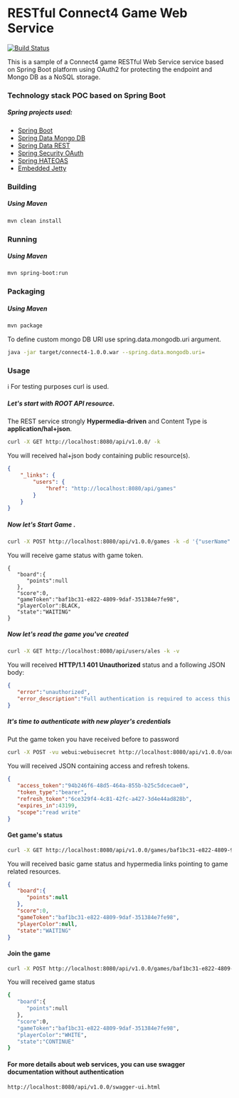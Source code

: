 # RESTful Connect4 Game Web Service

[![Build Status](https://api.travis-ci.org/repositories/OnurKaraduman/connect4.svg)](https://travis-ci.org/OnurKaraduman/connect4)


This is a sample of a Connect4 game RESTful Web Service service based on Spring Boot platform using OAuth2 for protecting the endpoint and Mongo DB as a NoSQL storage.

### Technology stack POC based on Spring Boot
##### Spring projects used:
* [Spring Boot](http://projects.spring.io/spring-boot/)
* [Spring Data Mongo DB](http://projects.spring.io/spring-data-mongodb/)
* [Spring Data REST](http://projects.spring.io/spring-data-rest/)
* [Spring Security OAuth](http://projects.spring.io/spring-security-oauth/)
* [Spring HATEOAS](http://projects.spring.io/spring-hateoas/)
* [Embedded Jetty](https://www.eclipse.org/jetty/)
 
### Building

##### Using Maven

````sh
mvn clean install
````

### Running 

##### Using Maven

````sh
mvn spring-boot:run
`````

### Packaging

##### Using Maven

```` sh
mvn package
````

To define custom mongo DB URI use spring.data.mongodb.uri argument.
````sh
java -jar target/connect4-1.0.0.war --spring.data.mongodb.uri=
````

### Usage

:information_source: For testing purposes curl is used.

##### Let's start with **ROOT** API resource.

The REST service strongly **Hypermedia-driven** and Content Type is **application/hal+json**.

````sh
curl -X GET http://localhost:8080/api/v1.0.0/ -k
````

You will received hal+json body containing public resource(s).
````json
{
    "_links": {
        "users": {
            "href": "http://localhost:8080/api/games"
        }
    }
}
````
##### Now let's **Start Game** .

````sh
curl -X POST http://localhost:8080/api/v1.0.0/games -k -d '{"userName":"onur","color":"BLACK"}' -H 'Content-Type: application/json'
````

You will receive game status with game token.
````
{  
   "board":{  
      "points":null
   },
   "score":0,
   "gameToken":"baf1bc31-e822-4809-9daf-351384e7fe98",
   "playerColor":BLACK,
   "state":"WAITING"
}
````

##### Now let's read the game you've created

````sh
curl -X GET http://localhost:8080/api/users/ales -k -v
````

You will received **HTTP/1.1 401 Unauthorized** status and a following JSON body:

````json
{  
   "error":"unauthorized",
   "error_description":"Full authentication is required to access this resource"
}
````

##### It's time to authenticate with new player's credentials

Put the game token you have received before to password
````sh
curl -X POST -vu webui:webuisecret http://localhost:8080/api/v1.0.0/oauth/token -k -H "Accept: application/json" -d "password=baf1bc31-e822-4809-9daf-351384e7fe98&username=onur&grant_type=password&scope=read%20write&client_secret=webuisecret&client_id=webui"
````
You will received JSON containing access and refresh tokens.
````json
{  
   "access_token":"94b246f6-48d5-464a-855b-b25c5dcecae0",
   "token_type":"bearer",
   "refresh_token":"6ce329f4-4c81-42fc-a427-3d4e44ad828b",
   "expires_in":43199,
   "scope":"read write"
}
````

#### Get game's status
````sh
curl -X GET http://localhost:8080/api/v1.0.0/games/baf1bc31-e822-4809-9daf-351384e7fe98 -k -v -H "Authorization: Bearer 94b246f6-48d5-464a-855b-b25c5dcecae0"
````

You will received basic game status and hypermedia links pointing to game related resources.

````json
{  
   "board":{  
      "points":null
   },
   "score":0,
   "gameToken":"baf1bc31-e822-4809-9daf-351384e7fe98",
   "playerColor":null,
   "state":"WAITING"
}
````

#### Join the game

````sh
curl -X POST http://localhost:8080/api/v1.0.0/games/baf1bc31-e822-4809-9daf-351384e7fe98/players -k -d '{"userName":"jack","color":"BLACK"}' -H 'Content-Type: application/json'
````

You will received game status

````sh
{  
   "board":{  
      "points":null
   },
   "score":0,
   "gameToken":"baf1bc31-e822-4809-9daf-351384e7fe98",
   "playerColor":"WHITE",
   "state":"CONTINUE"
}
````
#### For more details about web services, you can use swagger documentation without authentication
````sh
http://localhost:8080/api/v1.0.0/swagger-ui.html
````